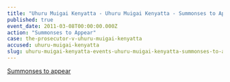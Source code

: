 ```yaml
---
title: "Uhuru Muigai Kenyatta - Uhuru Muigai Kenyatta - Summonses to Appear"
published: true
event_date: 2011-03-08T00:00:00.000Z
action: "Summonses to Appear"
case: the-prosecutor-v-uhuru-muigai-kenyatta
accused: uhuru-muigai-kenyatta
slug: uhuru-muigai-kenyatta-events-uhuru-muigai-kenyatta-summonses-to-appear
---
```


[Summonses to appear](http://www.icc-cpi.int/iccdocs/doc/doc1037052.pdf)


